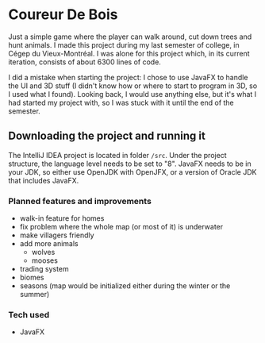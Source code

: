 # Coureur De Bois
Just a simple game where the player can walk around, cut down trees and hunt animals. I made this project during my last semester of college, in Cégep du Vieux-Montréal. I was alone for this project which, in its current iteration, consists of about 6300 lines of code. 

I did a mistake when starting the project: I chose to use JavaFX to handle the UI and 3D stuff (I didn't know how or where to start to program in 3D, so I used what I found). Looking back, I would use anything else, but it's what I had started my project with, so I was stuck with it until the end of the semester.

## Downloading the project and running it
The IntelliJ IDEA project is located in folder `/src`. Under the project structure, the language level needs to be set to "8". JavaFX needs to be in your JDK, so either use OpenJDK with OpenJFX, or a version of Oracle JDK that includes JavaFX.
### Planned features and improvements
- walk-in feature for homes
- fix problem where the whole map (or most of it) is underwater
- make villagers friendly
- add more animals
  - wolves
  - mooses
- trading system
- biomes
- seasons (map would be initialized either during the winter or the summer)
### Tech used
- JavaFX
